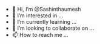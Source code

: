 - 👋 Hi, I’m @Sashinthaumesh
- 👀 I’m interested in ...
- 🌱 I’m currently learning ...
- 💞️ I’m looking to collaborate on ...
- 📫 How to reach me ...

<!---
Sashinthaumesh/Sashinthaumesh is a ✨ special ✨ repository because its `README.md` (/storage/emulated/0/Download/Hacker-Wallpaper-For-Computer-768x432 (1).jpg) appears on your GitHub profile.
You can click the Preview link to take a look at your changes.
--->

